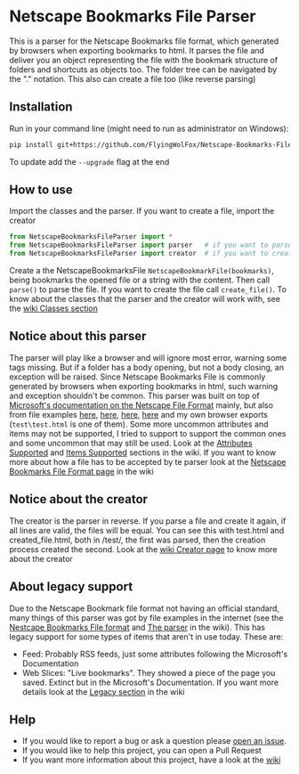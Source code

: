 # Netscape Bookmarks File Parser

This is a parser for the Netscape Bookmarks file format, which generated by browsers 
when exporting bookmarks to html. It parses the file and deliver you an object 
representing the file with the bookmark structure of folders and shortcuts as 
objects too. The folder tree can be navigated by the "." notation. This also can
create a file too (like reverse parsing)

## Installation

Run in your command line (might need to run as administrator on Windows):
 ```bash
pip install git+https://github.com/FlyingWolFox/Netscape-Bookmarks-File-Parser.git
```
To update add the `--upgrade` flag at the end

## How to use

Import the classes and the parser. If you want to create a file, import the creator
 ```python
from NetscapeBookmarksFileParser import *
from NetscapeBookmarksFileParser import parser   # if you want to parse a file
from NetscapeBookmarksFileParser import creator  # if you want to create a file
```
Create a the NetscapeBookmarksFile `NetscapeBookmarkFile(bookmarks)`, being bookmarks 
the opened file or a string with the content. Then call `parse()` to parse the file. 
If you want to create the file call `create_file()`. To know about the classes
that the parser and the creator will work with, see the [wiki Classes section](https://github.com/FlyingWolFox/Netscape-Bookmarks-File-Parser/wiki/Code-Documentation#classes) 

## Notice about this parser

The parser will play like a browser and will ignore most error,
warning some tags missing. But if a folder has a body opening, but not a body closing,
an exception will be raised. Since Netscape Bookmarks File is commonly generated by
browsers when exporting bookmarks in html, such warning and exception shouldn't be
common. This parser was built on top of
[Microsoft's documentation on the Netscape File Format](https://docs.microsoft.com/en-us/previous-versions/windows/internet-explorer/ie-developer/platform-apis/aa753582(v=vs.85)?redirectedfrom=MSDN)
mainly, but also from file examples [here](https://sixtwothree.org/posts/homesteading-a-decades-worth-of-shared-links),
[here](https://stackoverflow.com/questions/38029954/parse-a-netscape-style-bookmarks-html-file-into-nested-array),
[here](https://gist.github.com/jgarber623/cdc8e2fa1cbcb6889872),
[here](https://www.npmjs.com/package/netscape-bookmarks) and my own browser exports
(`test\test.html` is one of them).
Some more uncommon attributes and items may not be supported, I tried to support to support
the common ones and some uncommon that may still be used. Look at the
[Attributes Supported](https://github.com/FlyingWolFox/Netscape-Bookmarks-File-Parser/wiki/The-Parser#attributes-supported)
and 
[Items Supported](https://github.com/FlyingWolFox/Netscape-Bookmarks-File-Parser/wiki/The-Parser#items-supported)
sections in the wiki. If you want to know more about how a file has to be accepted by te parser look at the
[Netscape Bookmarks File Format page](https://github.com/FlyingWolFox/Netscape-Bookmarks-File-Parser/wiki/Netscape-Bookmarks-File-Format)
in the wiki

## Notice about the creator

The creator is the parser in reverse. If you parse a file and create it again, if all
lines are valid, the files will be equal. You can see this with test.html and
created_file.html, both in /test/, the first was parsed, then the creation
process created the second. Look at the [wiki Creator page]() to know more about the
creator

## About legacy support

Due to the Netscape Bookmark file format not having an official standard, many things
of this parser was got by file examples in the internet (see the [Nestcape Bookmarks File format](https://github.com/FlyingWolFox/Netscape-Bookmarks-File-Parser/wiki/Netscape-Bookmarks-File-Format)
and [The parser](https://github.com/FlyingWolFox/Netscape-Bookmarks-File-Parser/wiki/The-Parser)
in the wiki).
This has legacy support for some types of items that aren't in use today. These are:
- Feed: Probably RSS feeds, just some attributes following the Microsoft's Documentation
- Web Slices: "Live bookmarks". They showed a piece of the page you saved. Extinct but in the Microsoft's Documentation.
If you want more details look at the [Legacy section](https://github.com/FlyingWolFox/Netscape-Bookmarks-File-Parser/wiki/The-Parser#about-legacybasic-support)
in the wiki

## Help
- If you would like to report a bug or ask a question please [open an issue](https://github.com/FlyingWolFox/Netscape-Bookmarks-File-Parser/issues/new).
- If you would like to help this project, you can open a Pull Request
- If you want more information about this project, have a look at the [wiki](https://github.com/FlyingWolFox/Netscape-Bookmarks-File-Parser/wiki)
